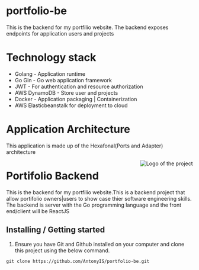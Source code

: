# portfolio-be
This is the backend for my portfilio website.
The backend exposes endpoints for application users and projects
# Technology stack
*   Golang - Application runtime
*   Go Gin - Go web application framework
*   JWT - For authentication and resource authorization
*   AWS DynamoDB - Store user and projects
*   Docker - Application packaging | Containerization
*   AWS Elasticbeanstalk for deployment to cloud

# Application Architecture
This application is made up of the Hexafonal(Ports and Adapter) architecture

<img src="./images/logo.sample.png" alt="Logo of the project" align="right">

# Portifolio Backend
This is the backend for my portfilio website.This is a backend project that allow portifolio owners|users to show case thier software engineering skills.
The backend is server with the Go programming language and the front end/client will be ReactJS

## Installing / Getting started
1. Ensure you have Git and Github installed on your computer and clone this project using the below command.
```
git clone https://github.com/AntonyIS/portfolio-be.git
```

<!-- Here you should say what actually happens when you execute the code above.

## Developing

### Built With
List main libraries, frameworks used including versions (React, Angular etc...)

### Prerequisites
What is needed to set up the dev environment. For instance, global dependencies or any other tools. include download links.


### Setting up Dev

Here's a brief intro about what a developer must do in order to start developing
the project further:

```shell
git clone https://github.com/your/your-project.git
cd your-project/
packagemanager install
```

And state what happens step-by-step. If there is any virtual environment, local server or database feeder needed, explain here.

### Building

If your project needs some additional steps for the developer to build the
project after some code changes, state them here. for example:

```shell
./configure
make
make install
```

Here again you should state what actually happens when the code above gets
executed.

### Deploying / Publishing
give instructions on how to build and release a new version
In case there's some step you have to take that publishes this project to a
server, this is the right time to state it.

```shell
packagemanager deploy your-project -s server.com -u username -p password
```

And again you'd need to tell what the previous code actually does.

## Versioning

We can maybe use [SemVer](http://semver.org/) for versioning. For the versions available, see the [link to tags on this repository](/tags).


## Configuration

Here you should write what are all of the configurations a user can enter when using the project.

## Tests

Describe and show how to run the tests with code examples.
Explain what these tests test and why.

```shell
Give an example
```

## Style guide

Explain your code style and show how to check it.

## Api Reference

If the api is external, link to api documentation. If not describe your api including authentication methods as well as explaining all the endpoints with their required parameters.


## Database

Explaining what database (and version) has been used. Provide download links.
Documents your database design and schemas, relations etc... 

## Licensing

State what the license is and how to find the text version of the license. -->